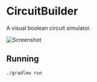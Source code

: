 # CircuitBuilder
A visual boolean circuit simulator.

![Screenshot](https://github.com/fwcd/CircuitBuilder/blob/master/screenshot.png?raw=true)

## Running
`./gradlew run`
